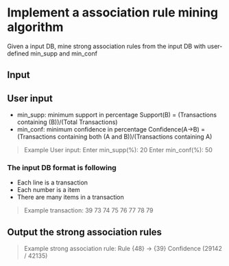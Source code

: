 # Implement a association rule mining algorithm

Given a input DB, mine strong association rules from the input DB with user-defined min_supp and min_conf

## Input
## User input
* min_supp: minimum support in percentage
Support(B) = (Transactions containing (B))/(Total Transactions)
* min_conf: minimum confidence in percentage
Confidence(A→B) = (Transactions containing both (A and B))/(Transactions containing A)

> Example User input: 
> Enter min_supp(%): 20
> Enter min_conf(%): 50

### The input DB format is following
* Each line is a transaction
* Each number is a item 
* There are many items in a transaction
> Example transaction: 39 73 74 75 76 77 78 79 

## Output the strong association rules 
> Example strong association rule: Rule {48} -> {39} Confidence (29142 / 42135)

